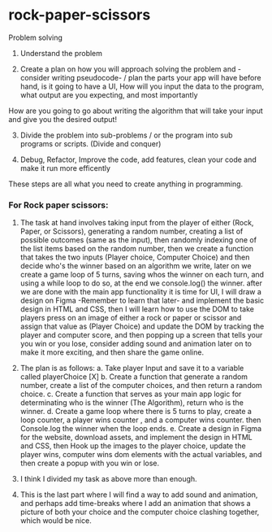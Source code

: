 # rock-paper-scissors
Problem solving 
1. Understand the problem 

2. Create a plan on how you will approach solving the problem and -consider writing pseudocode- / plan the parts your app will have before hand, is it going to have a UI, How will you input the data to the program, what output are you expecting, and most importantly

How are you going to go about writing the algorithm that will take your input and give you the desired output!

3. Divide the problem into sub-problems / or the program into sub programs or scripts. (Divide and conquer)

4. Debug, Refactor, Improve the code, add features, clean your code and make it run more efficently 

These steps are all what you need to create anything in programming. 


### For Rock paper scissors: 

1. The task at hand involves taking input from the player of either (Rock, Paper, or Scissors), generating a random number, creating a list of possible outcomes (same as the input), then randomly indexing one of the list items based on the random number, then we create a function that takes the two inputs (Player choice, Computer Choice) and then decide who's the winner based on an algorithm we write, later on we create a game loop of 5 turns, saving whos the winner on each turn, and using a while loop to do so, at the end we console.log() the winner. after we are done with the main app functionality it is time for UI, I will draw a design on Figma -Remember to learn that later- and implement the basic design in HTML and CSS, then I will learn how to use the DOM to take players press on an image of either a rock or paper or scissor and assign that value as (Player Choice) and update the DOM by tracking the player and computer score, and then popping up a screen that tells your you win or you lose, consider adding sound and animation later on to make it more exciting, and then share the game online. 

2. The plan is as follows: 
    a. Take player Input and save it to a variable called playerChoice [X]
    b. Create a function that generate a random number, create a list of the computer choices, and then return a random choice.
    c. Create a function that serves as your main app logic for determinating who is the winner (The Algorithm), return who is the winner.
    d. Create a game loop where there is 5 turns to play, create a loop counter, a player wins counter , and a computer wins counter. then Console.log the winner when the loop ends. 
    e. Create a design in Figma for the website, download assets, and implement the design in HTML and CSS, then Hook up the images to the player choice, update the player wins, computer wins dom elements with the actual variables, and then create a popup with you win or lose. 
    
3. I think I divided my task as above more than enough. 

4. This is the last part where I will find a way to add sound and animation, and perhaps add time-breaks where I add an animation that shows a picture of both your choice and the computer choice clashing together, which would be nice. 
